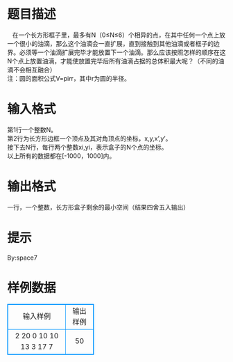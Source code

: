 # 

 
 # 题目描述 
&nbsp;&nbsp;&nbsp;在一个长方形框子里，最多有N（0≤N≤6）个相异的点，在其中任何一个点上放一个很小的油滴，那么这个油滴会一直扩展，直到接触到其他油滴或者框子的边界。必须等一个油滴扩展完毕才能放置下一个油滴。那么应该按照怎样的顺序在这N个点上放置油滴，才能使放置完毕后所有油滴占据的总体积最大呢？（不同的油滴不会相互融合）<BR>注：圆的面积公式V=pi*r*r，其中r为圆的半径。<BR> 

 
 # 输入格式 
第1行一个整数N。<BR>第2行为长方形边框一个顶点及其对角顶点的坐标，x,y,x’,y’。<BR>接下去N行，每行两个整数xi,yi，表示盒子的N个点的坐标。<BR>以上所有的数据都在[-1000，1000]内。<BR> 

 
 # 输出格式 
一行，一个整数，长方形盒子剩余的最小空间（结果四舍五入输出） 

 
 # 提示 
By:space7 
# 样例数据
<style>
        table,table tr th, table tr td { border:1px solid #0094ff; }
        table { width: 200px; min-height: 25px; line-height: 25px; text-align: center; border-collapse: collapse;}   
    </style>
<table>
	<tr>
		<td>输入样例</td>
		<td>输出样例</td>
	</tr>
<tr><td>2
20 0 10 10
13 3
17 7
</td><td>50</td></tr></table>
